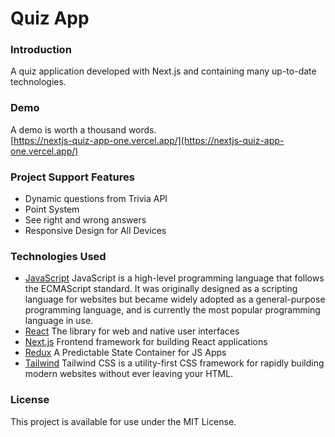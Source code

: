 # Quiz App

### Introduction

A quiz application developed with Next.js and containing many up-to-date technologies.

### Demo

A demo is worth a thousand words.\
[https://nextjs-quiz-app-one.vercel.app/](https://nextjs-quiz-app-one.vercel.app/)

### Project Support Features

- Dynamic questions from Trivia API
- Point System
- See right and wrong answers
- Responsive Design for All Devices

### Technologies Used

- [JavaScript](https://www.javascript.com/) JavaScript is a high-level programming language that follows the ECMAScript standard. It was originally designed as a scripting language for websites but became widely adopted as a general-purpose programming language, and is currently the most popular programming language in use.
- [React](https://react.dev/) The library for web and native user interfaces
- [Next.js](https://nextjs.org/) Frontend framework for building React applications
- [Redux](https://redux.js.org/) A Predictable State Container for JS Apps
- [Tailwind](https://tailwindcss.com/) Tailwind CSS is a utility-first CSS framework for rapidly building modern websites without ever leaving your HTML.

### License

This project is available for use under the MIT License.
